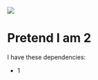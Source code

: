 ![](https://github.com/JoeCReynolds/GHA_Testing_2/actions/workflows/receiver.yml/badge.svg)

# Pretend I am 2
I have these dependencies:
* 1